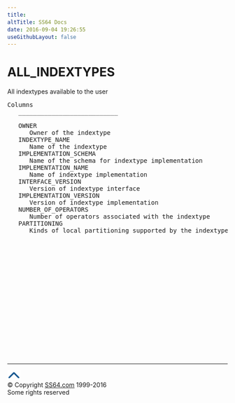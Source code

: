 ```yaml
---
title:
altTitle: SS64 Docs
date: 2016-09-04 19:26:55
useGithubLayout: false
---
```

<!-- #BeginLibraryItem "/Library/head_orad.lbi" --><!-- #EndLibraryItem --><h1>ALL_INDEXTYPES </h1><p> All indextypes available to the user </p> 
 
<pre>Columns
   ___________________________
 
   OWNER
      Owner of the indextype
   INDEXTYPE_NAME
      Name of the indextype
   IMPLEMENTATION_SCHEMA
      Name of the schema for indextype implementation
   IMPLEMENTATION_NAME
      Name of indextype implementation
   INTERFACE_VERSION
      Version of indextype interface
   IMPLEMENTATION_VERSION
      Version of indextype implementation
   NUMBER_OF_OPERATORS
      Number of operators associated with the indextype
   PARTITIONING
      Kinds of local partitioning supported by the indextype

</pre><!-- #BeginLibraryItem "/Library/foot_orad.lbi" --><p><script async="" src="//pagead2.googlesyndication.com/pagead/js/adsbygoogle.js"></script>
<!-- oracle-footer -->
<ins class="adsbygoogle" style="display:inline-block;width:300px;height:250px" data-ad-client="ca-pub-6140977852749469" data-ad-slot="4275490898"></ins>
<script>
(adsbygoogle = window.adsbygoogle || []).push({});
</script></p>
<hr>
<div id="bl" class="footer"><a href="#"><img src="../images/top.png" width="30" height="22" alt="Back to the Top"></a></div>
<div id="br" class="footer, tagline">© Copyright <a href="http://ss64.com/">SS64.com</a> 1999-2016<br>
Some rights reserved</div>
<!-- #EndLibraryItem -->

